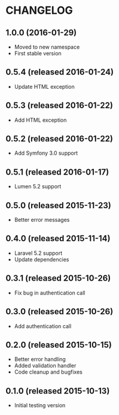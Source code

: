 # CHANGELOG

## 1.0.0 (2016-01-29)

- Moved to new namespace
- First stable version

## 0.5.4 (released 2016-01-24)

- Update HTML exception

## 0.5.3 (released 2016-01-22)

- Add HTML exception

## 0.5.2 (released 2016-01-22)

- Add Symfony 3.0 support

## 0.5.1 (released 2016-01-17)

- Lumen 5.2 support

## 0.5.0 (released 2015-11-23)

- Better error messages

## 0.4.0 (released 2015-11-14)

- Laravel 5.2 support
- Update dependencies

## 0.3.1 (released 2015-10-26)

- Fix bug in authentication call

## 0.3.0 (released 2015-10-26)

- Add authentication call

## 0.2.0 (released 2015-10-15)

- Better error handling
- Added validation handler
- Code cleanup and bugfixes

## 0.1.0 (released 2015-10-13)

- Initial testing version
